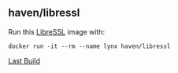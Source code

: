 ## haven/libressl

Run this [LibreSSL][] image with:

    docker run -it --rm --name lynx haven/libressl

[Last Build][packages]

[LibreSSL]: https://www.libressl.org/
[packages]: PACKAGES.md
